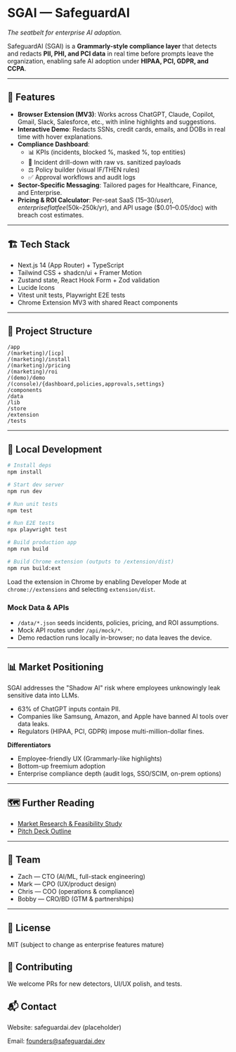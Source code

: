 # SGAI — SafeguardAI
_The seatbelt for enterprise AI adoption._

SafeguardAI (SGAI) is a **Grammarly-style compliance layer** that detects and redacts **PII, PHI, and PCI data** in real time before prompts leave the organization, enabling safe AI adoption under **HIPAA, PCI, GDPR, and CCPA**.

---

## 🚀 Features
- **Browser Extension (MV3)**: Works across ChatGPT, Claude, Copilot, Gmail, Slack, Salesforce, etc., with inline highlights and suggestions.
- **Interactive Demo**: Redacts SSNs, credit cards, emails, and DOBs in real time with hover explanations.
- **Compliance Dashboard**:
  - 📊 KPIs (incidents, blocked %, masked %, top entities)
  - 🔎 Incident drill-down with raw vs. sanitized payloads
  - ⚖️ Policy builder (visual IF/THEN rules)
  - ✅ Approval workflows and audit logs
- **Sector-Specific Messaging**: Tailored pages for Healthcare, Finance, and Enterprise.
- **Pricing & ROI Calculator**: Per-seat SaaS ($15–30/user), enterprise flat fee ($50k–250k/yr), and API usage ($0.01–0.05/doc) with breach cost estimates.

---

## 🏗 Tech Stack
- Next.js 14 (App Router) + TypeScript
- Tailwind CSS + shadcn/ui + Framer Motion
- Zustand state, React Hook Form + Zod validation
- Lucide Icons
- Vitest unit tests, Playwright E2E tests
- Chrome Extension MV3 with shared React components

---

## 📂 Project Structure
```
/app
/(marketing)/[icp]
/(marketing)/install
/(marketing)/pricing
/(marketing)/roi
/(demo)/demo
/(console)/{dashboard,policies,approvals,settings}
/components
/data
/lib
/store
/extension
/tests
```

---

## 🧪 Local Development
```bash
# Install deps
npm install

# Start dev server
npm run dev

# Run unit tests
npm test

# Run E2E tests
npx playwright test

# Build production app
npm run build

# Build Chrome extension (outputs to /extension/dist)
npm run build:ext
```
Load the extension in Chrome by enabling Developer Mode at `chrome://extensions` and selecting `extension/dist`.

### Mock Data & APIs
- `/data/*.json` seeds incidents, policies, pricing, and ROI assumptions.
- Mock API routes under `/api/mock/*`.
- Demo redaction runs locally in-browser; no data leaves the device.

---

## 📊 Market Positioning
SGAI addresses the "Shadow AI" risk where employees unknowingly leak sensitive data into LLMs.

- 63% of ChatGPT inputs contain PII.
- Companies like Samsung, Amazon, and Apple have banned AI tools over data leaks.
- Regulators (HIPAA, PCI, GDPR) impose multi-million-dollar fines.

**Differentiators**
- Employee-friendly UX (Grammarly-like highlights)
- Bottom-up freemium adoption
- Enterprise compliance depth (audit logs, SSO/SCIM, on-prem options)

---

## 🗺 Further Reading
- [Market Research & Feasibility Study](MARKET_RESEARCH.md)
- [Pitch Deck Outline](PITCH_DECK.md)

---

## 👥 Team
- Zach — CTO (AI/ML, full-stack engineering)
- Mark — CPO (UX/product design)
- Chris — COO (operations & compliance)
- Bobby — CRO/BD (GTM & partnerships)

---

## 📜 License
MIT (subject to change as enterprise features mature)

## 🤝 Contributing
We welcome PRs for new detectors, UI/UX polish, and tests.

## 📬 Contact
Website: safeguardai.dev (placeholder)

Email: founders@safeguardai.dev
